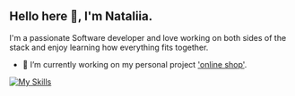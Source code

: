 ## Hello here 👋, I'm Nataliia.
I'm a passionate Software developer and love working on both sides of the stack and enjoy learning how everything fits together.

- 🔭 I’m currently working on my personal project ['online shop'](https://github.com/samulikn/react-projects/pull/16/files).

[![My Skills](https://skillicons.dev/icons?i=html,css,js,react,ts,tailwind,nodejs,npm,mongodb,figma,vscode,vite)](https://skillicons.dev)

<!--
**samulikn/samulikn** is a ✨ _special_ ✨ repository because its `README.md` (this file) appears on your GitHub profile.

Here are some ideas to get you started:

- 🔭 I’m currently working on ...
- 🌱 I’m currently learning ...
- 👯 I’m looking to collaborate on ...
- 🤔 I’m looking for help with ...
- 💬 Ask me about ...
- 📫 How to reach me: ...
- 😄 Pronouns: ...
- ⚡ Fun fact: ...
-->
